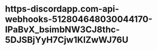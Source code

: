# https-discordapp.com-api-webhooks-512804648030044170-IPaBvX_bsimbNW3CJ8thc-5DJSBjYyH7Cjw1KlZwWJ76U